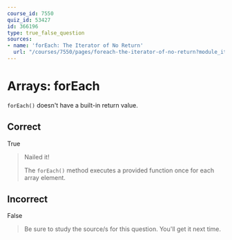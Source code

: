 ```yaml
---
course_id: 7550
quiz_id: 53427
id: 366196
type: true_false_question
sources:
- name: 'forEach: The Iterator of No Return'
  url: "/courses/7550/pages/foreach-the-iterator-of-no-return?module_item_id=627517"
---
```


# Arrays: forEach

`forEach()` doesn't have a built-in return value.

## Correct

True

> Nailed it!
> 
> The `forEach()` method executes a provided function once for each array element.

## Incorrect

False

> Be sure to study the source/s for this question. You'll get it next time.

